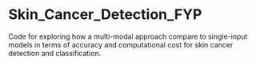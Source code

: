 # Skin_Cancer_Detection_FYP
 Code for exploring how a multi-modal approach compare to single-input models in terms of accuracy and computational cost for skin cancer detection and classification.
